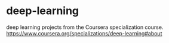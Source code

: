# deep-learning
deep learning projects from the Coursera specialization course. https://www.coursera.org/specializations/deep-learning#about
